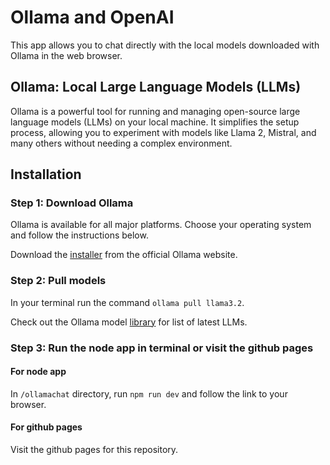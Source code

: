 # Ollama and OpenAI
This app allows you to chat directly with the local models downloaded with Ollama in the web browser.

## Ollama: Local Large Language Models (LLMs)
Ollama is a powerful tool for running and managing open-source large language models (LLMs) on your local machine. It simplifies the setup process, allowing you to experiment with models like Llama 2, Mistral, and many others without needing a complex environment.


## Installation
### Step 1: Download Ollama
Ollama is available for all major platforms. Choose your operating system and follow the instructions below.

Download the [installer](https://ollama.com/download) from the official Ollama website.

### Step 2: Pull models
In your terminal run the command ```ollama pull llama3.2```.

Check out the Ollama model [library](https://ollama.com/library) for list of latest LLMs.

### Step 3: Run the node app in terminal or visit the github pages
#### For node app
In ```/ollamachat``` directory, run ```npm run dev``` and follow the link to your browser.

#### For github pages
Visit the github pages for this repository.